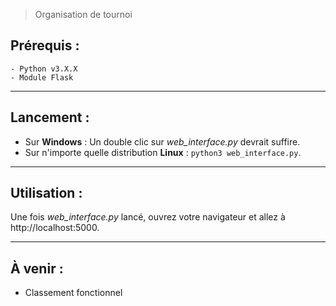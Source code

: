 > Organisation de tournoi

## Prérequis :
    - Python v3.X.X
    - Module Flask

---------------
## Lancement :
- Sur **Windows** : Un double clic sur *web_interface.py* devrait suffire.
- Sur n'importe quelle distribution **Linux** : `python3 web_interface.py`.

---------------
## Utilisation :
Une fois *web_interface.py* lancé, ouvrez votre navigateur et allez à http://localhost:5000.

-------------
## À venir :
- Classement fonctionnel
